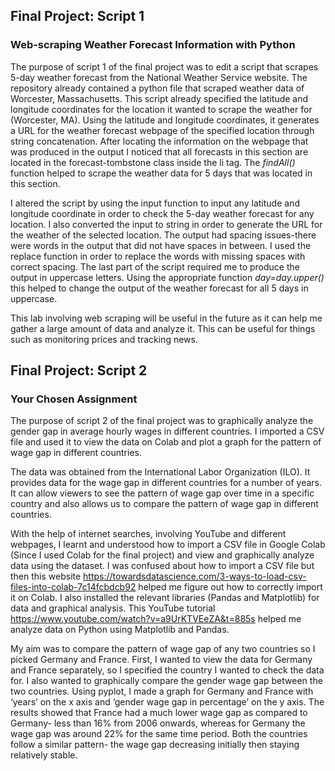 ## Final Project: Script 1
### Web-scraping Weather Forecast Information with Python
The purpose of script 1 of the final project was to edit a script that scrapes 5-day weather forecast from the National Weather Service website. The repository already contained a python file that scraped weather data of Worcester, Massachusetts. This script already specified the latitude and longitude coordinates for the location it wanted to scrape the weather for (Worcester, MA). Using the latitude and longitude coordinates, it generates a URL for the weather forecast webpage of the specified location through string concatenation. After locating the information on the webpage that was produced in the output I noticed that all forecasts in this section are located in the forecast-tombstone class inside the li tag. The *findAll()* function helped to scrape the weather data for 5 days that was located in this section.

I altered the script by using the input function to input any latitude and longitude coordinate in order to check the 5-day weather forecast for any location. I also converted the input to string in order to generate the URL for the weather of the selected location. The output had spacing issues-there were words in the output that did not have spaces in between. I used the replace function in order to replace the words with missing spaces with correct spacing. The last part of the script required me to produce the output in uppercase letters. Using the appropriate function *day=day.upper()* this helped to change the output of the weather forecast for all 5 days in uppercase. 

This lab involving web scraping will be useful in the future as it can help me gather a large amount of data and analyze it. This can be useful for things such as monitoring prices and tracking news.


## Final Project: Script 2
### Your Chosen Assignment
The purpose of script 2 of the final project was to graphically analyze the gender gap in average hourly wages in different countries. I imported a CSV file and used it to view the data on Colab and plot a graph for the pattern of wage gap in different countries.

The data was obtained from the International Labor Organization (ILO). It provides data for the wage gap in different countries for a number of years. It can allow viewers to see the pattern of wage gap over time in a specific country and also allows us to compare the pattern of wage gap in different countries.

With the help of internet searches, involving YouTube and different webpages, I learnt and understood how to import a CSV file in Google Colab (Since I used Colab for the final project) and view and graphically analyze data using the dataset. I was confused about how to import a CSV file but then this website https://towardsdatascience.com/3-ways-to-load-csv-files-into-colab-7c14fcbdcb92 helped me figure out how to correctly import it on Colab. I also installed the relevant libraries (Pandas and Matplotlib) for data and graphical analysis. This YouTube tutorial https://www.youtube.com/watch?v=a9UrKTVEeZA&t=885s helped me analyze data on Python using Matplotlib and Pandas.

My aim was to compare the pattern of wage gap of any two countries so I picked Germany and France. First, I wanted to view the data for Germany and France separately, so I specified the country I wanted to check the data for. I also wanted to graphically compare the gender wage gap between the two countries. Using pyplot, I made a graph for Germany and France  with ‘years’ on the x axis and ‘gender wage gap in percentage’ on the y axis. The results showed that France had a much lower wage gap as compared to Germany- less than 16% from 2006 onwards, whereas for Germany the wage gap was around 22% for the same time period. Both the countries follow a similar pattern- the wage gap decreasing initially then staying relatively stable. 

